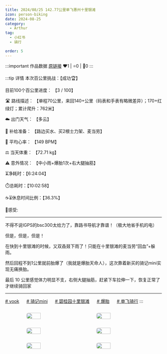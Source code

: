 ```yaml
---
title: 2024/08/25 142.77公里单飞惠州十里银滩
icon: person-biking
date: 2024-08-25
category:
  - Arthur
tag:
  - 小红书
  - 骑行

order: 5
---
```


:::important 作品数据
[原链接](http://xhslink.com/a/fOFLsiFocMrY)
❤️1 | ⭐️0 | 💬0
:::

:::tip 详情
本次百公里挑战：【成功🏆】

目前100个百公里进度： 【3 / 100】

🛣️ 路线描述： 【单程70公里，来回140+公里（码表和手表有略微差异）；170+红绿灯；累计爬升：762米】

☁️ 出门天气： 【多云】

🎒 补给准备： 【路边买水、买2根士力架、麦当劳】

💓 平均心率： 【149 BPM】

⚖️ 当天体重： 【72.71 kg】

⚠️ 意外情况： 【中小雨+爆胎1次+右大腿抽筋】

⏳净耗时：【6:24:04】

⏱️总耗时：【10:02:58】

☕⏳休息时间比例：【36.3%】

💭感受:

----------

不得不说IGPS的bsc300太给力了，靠路书导航才靠谱！（极大地省手机的电）

但是，但是，但是！

在快到十里银滩的时候，又双叒叕下雨了！只能在十里银滩的麦当劳“回血”+躲雨。

然后回程不到1公里就前胎爆了（我就是爆胎天命人），这次靠着新买的骑记mini实现无痛换胎。

最后 10 公里感觉体力明显不支，右侧大腿抽筋，赶紧下车拉伸一下，恢复正常了才继续骑回家

----------

[# vook](https://www.xiaohongshu.com/search_result/?keyword=vook&type=54&source=web_note_detail_r10)      [# 骑记mini](https://www.xiaohongshu.com/search_result/?keyword=%E9%AA%91%E8%AE%B0mini&type=54&source=web_note_detail_r10)      [# 碧桂园十里银滩](https://www.xiaohongshu.com/search_result/?keyword=%E7%A2%A7%E6%A1%82%E5%9B%AD%E5%8D%81%E9%87%8C%E9%93%B6%E6%BB%A9&type=54&source=web_note_detail_r10)      [# 爆胎](https://www.xiaohongshu.com/search_result/?keyword=%E7%88%86%E8%83%8E&type=54&source=web_note_detail_r10)      [# 单飞骑行](https://www.xiaohongshu.com/search_result/?keyword=%E5%8D%95%E9%A3%9E%E9%AA%91%E8%A1%8C&type=54&source=web_note_detail_r10)
:::

<div class="image-preview">
<img src="https://pan.4a1801.life:11443/d/public/XHS_fsy/66cd831b000000001d01a140_1.webp" width="210px" style="margin: 5px;" align="center" />
<img src="https://pan.4a1801.life:11443/d/public/XHS_fsy/66cd831b000000001d01a140_2.webp" width="210px" style="margin: 5px;" align="center" />
<img src="https://pan.4a1801.life:11443/d/public/XHS_fsy/66cd831b000000001d01a140_3.webp" width="210px" style="margin: 5px;" align="center" />
<img src="https://pan.4a1801.life:11443/d/public/XHS_fsy/66cd831b000000001d01a140_4.webp" width="210px" style="margin: 5px;" align="center" />
<img src="https://pan.4a1801.life:11443/d/public/XHS_fsy/66cd831b000000001d01a140_5.webp" width="210px" style="margin: 5px;" align="center" />
<img src="https://pan.4a1801.life:11443/d/public/XHS_fsy/66cd831b000000001d01a140_6.webp" width="210px" style="margin: 5px;" align="center" />
</div>

<style>
  .image-preview {
    display: flex;
    justify-content: space-evenly;
    align-items: center;
    flex-wrap: wrap;
  }

  .image-preview > img {
     box-sizing: border-box;
     width: 32% !important;
     padding: 9px;
     border-radius: 16px;
  }

  @media (max-width: 719px){
    .image-preview > img {
      width: 50% !important;
    }
  }

  @media (max-width: 419px){
    .image-preview > img {
      width: 100% !important;
    }
  }
</style>